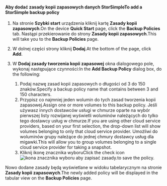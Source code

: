 
<!--author=alkohli last changed: 9/11/15-->

#### <a name="to-add-a-storsimple-backup-policy"></a><span data-ttu-id="4294a-101">Aby dodać zasady kopii zapasowych danych StorSimple</span><span class="sxs-lookup"><span data-stu-id="4294a-101">To add a StorSimple backup policy</span></span>
1. <span data-ttu-id="4294a-102">Na stronie **Szybki start** urządzenia kliknij kartę **Zasady kopii zapasowych**.</span><span class="sxs-lookup"><span data-stu-id="4294a-102">On the device **Quick Start** page, click the **Backup Policies** tab.</span></span> <span data-ttu-id="4294a-103">Nastąpi przekierowanie do strony **Zasady kopii zapasowych**.</span><span class="sxs-lookup"><span data-stu-id="4294a-103">This will take you to the **Backup Policies** page.</span></span>
2. <span data-ttu-id="4294a-104">W dolnej części strony kliknij **Dodaj**.</span><span class="sxs-lookup"><span data-stu-id="4294a-104">At the bottom of the page, click **Add**.</span></span>
3. <span data-ttu-id="4294a-105">W **Dodaj zasady tworzenia kopii zapasowej** okna dialogowego pole, wykonaj następujące czynności:</span><span class="sxs-lookup"><span data-stu-id="4294a-105">In the **Add Backup Policy** dialog box, do the following:</span></span>
   
   1. <span data-ttu-id="4294a-106">Podaj nazwę zasad kopii zapasowych o długości od 3 do 150 znaków.</span><span class="sxs-lookup"><span data-stu-id="4294a-106">Specify a backup policy name that contains between 3 and 150 characters.</span></span>
   2. <span data-ttu-id="4294a-107">Przypisz co najmniej jeden wolumin do tych zasad tworzenia kopii zapasowej.</span><span class="sxs-lookup"><span data-stu-id="4294a-107">Assign one or more volumes to this backup policy.</span></span> <span data-ttu-id="4294a-108">Jeśli używasz innych dostawców usługi w chmurze oparte na wybór pierwszej listy rozwijanej wyświetli woluminów należących do tylko tego dostawcy usług w chmurze.</span><span class="sxs-lookup"><span data-stu-id="4294a-108">If you are using other cloud service providers, based on your first selection, the drop-down list will show volumes belonging to only that cloud service provider.</span></span> <span data-ttu-id="4294a-109">Umożliwi do woluminów grupy należące do jednej chmury dostawcy usług dla migawki.</span><span class="sxs-lookup"><span data-stu-id="4294a-109">This will allow you to group volumes belonging to a single cloud service provider for taking a snapshot.</span></span>
   3. <span data-ttu-id="4294a-110">Kliknij ikonę znacznika wyboru</span><span class="sxs-lookup"><span data-stu-id="4294a-110">Click the check icon</span></span> ![ikona znacznika wyboru](./media/storsimple-add-backup-policy/HCS_CheckIcon-include.png) <span data-ttu-id="4294a-112">aby zapisać zasady.</span><span class="sxs-lookup"><span data-stu-id="4294a-112">to save the policy.</span></span>

<span data-ttu-id="4294a-113">Nowo dodane zasady będą wyświetlane w widoku tabelarycznym na stronie **Zasady kopii zapasowych**.</span><span class="sxs-lookup"><span data-stu-id="4294a-113">The newly added policy will be displayed in the tabular view on the **Backup Policies** page.</span></span>


